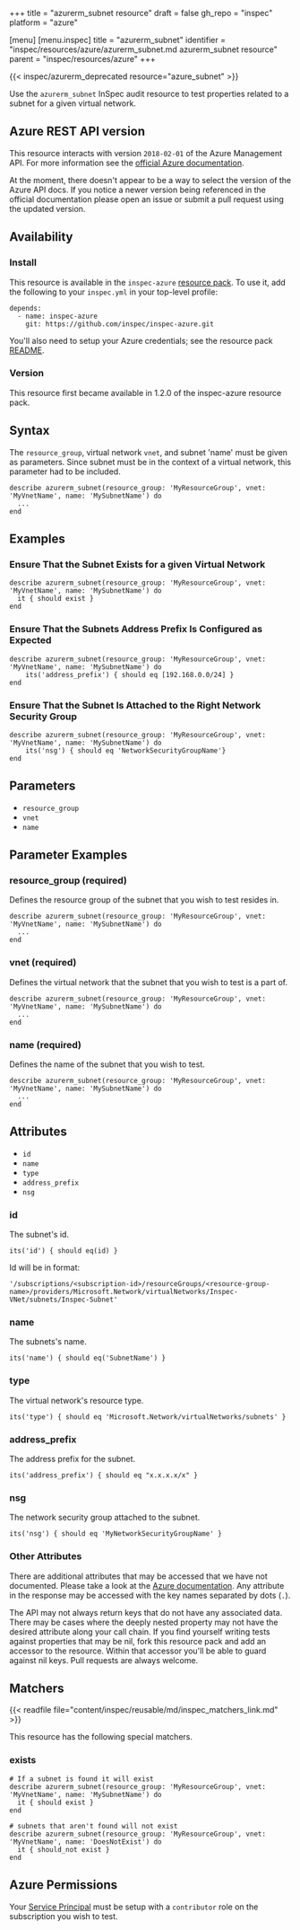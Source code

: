 +++
title = "azurerm_subnet resource"
draft = false
gh_repo = "inspec"
platform = "azure"

[menu]
  [menu.inspec]
    title = "azurerm_subnet"
    identifier = "inspec/resources/azure/azurerm_subnet.md azurerm_subnet resource"
    parent = "inspec/resources/azure"
+++

{{< inspec/azurerm_deprecated resource="azure_subnet" >}}

Use the `azurerm_subnet` InSpec audit resource to test properties related to a
subnet for a given virtual network.

## Azure REST API version

This resource interacts with version `2018-02-01` of the Azure
Management API. For more information see the [official Azure documentation](https://docs.microsoft.com/en-us/rest/api/virtualnetwork/subnets/get).

At the moment, there doesn't appear to be a way to select the version of the
Azure API docs. If you notice a newer version being referenced in the official
documentation please open an issue or submit a pull request using the updated
version.

## Availability

### Install

This resource is available in the `inspec-azure` [resource
pack](/inspec/glossary/#resource-pack). To use it, add the
following to your `inspec.yml` in your top-level profile:

    depends:
      - name: inspec-azure
        git: https://github.com/inspec/inspec-azure.git

You'll also need to setup your Azure credentials; see the resource pack
[README](https://github.com/inspec/inspec-azure#inspec-for-azure).

### Version

This resource first became available in 1.2.0 of the inspec-azure resource pack.

## Syntax

The `resource_group`, virtual network `vnet`, and subnet 'name' must be given as parameters.
Since subnet must be in the context of a virtual network, this parameter had to be included.

    describe azurerm_subnet(resource_group: 'MyResourceGroup', vnet: 'MyVnetName', name: 'MySubnetName') do
      ...
    end

## Examples

### Ensure That the Subnet Exists for a given Virtual Network

    describe azurerm_subnet(resource_group: 'MyResourceGroup', vnet: 'MyVnetName', name: 'MySubnetName') do
      it { should exist }
    end

### Ensure That the Subnets Address Prefix Is Configured as Expected

    describe azurerm_subnet(resource_group: 'MyResourceGroup', vnet: 'MyVnetName', name: 'MySubnetName') do
        its('address_prefix') { should eq [192.168.0.0/24] }
    end

### Ensure That the Subnet Is Attached to the Right Network Security Group

    describe azurerm_subnet(resource_group: 'MyResourceGroup', vnet: 'MyVnetName', name: 'MySubnetName') do
        its('nsg') { should eq 'NetworkSecurityGroupName'}
    end

## Parameters

- `resource_group`
- `vnet`
- `name`

## Parameter Examples

### resource_group (required)

Defines the resource group of the subnet that you wish to test resides in.

    describe azurerm_subnet(resource_group: 'MyResourceGroup', vnet: 'MyVnetName', name: 'MySubnetName') do
      ...
    end

### vnet (required)

Defines the virtual network that the subnet that you wish to test is a part of.

    describe azurerm_subnet(resource_group: 'MyResourceGroup', vnet: 'MyVnetName', name: 'MySubnetName') do
      ...
    end

### name (required)

Defines the name of the subnet that you wish to test.

    describe azurerm_subnet(resource_group: 'MyResourceGroup', vnet: 'MyVnetName', name: 'MySubnetName') do
      ...
    end

## Attributes

- `id`
- `name`
- `type`
- `address_prefix`
- `nsg`

### id

The subnet's id.

    its('id') { should eq(id) }

Id will be in
format:

    '/subscriptions/<subscription-id>/resourceGroups/<resource-group-name>/providers/Microsoft.Network/virtualNetworks/Inspec-VNet/subnets/Inspec-Subnet'

### name

The subnets's name.

    its('name') { should eq('SubnetName') }

### type

The virtual network's resource type.

    its('type') { should eq 'Microsoft.Network/virtualNetworks/subnets' }

### address_prefix

The address prefix for the subnet.

    its('address_prefix') { should eq "x.x.x.x/x" }

### nsg

The network security group attached to the subnet.

    its('nsg') { should eq 'MyNetworkSecurityGroupName' }

### Other Attributes

There are additional attributes that may be accessed that we have not
documented. Please take a look at the [Azure documentation](#azure-rest-api-version).
Any attribute in the response may be accessed with the key names separated by
dots (`.`).

The API may not always return keys that do not have any associated data. There
may be cases where the deeply nested property may not have the desired
attribute along your call chain. If you find yourself writing tests against
properties that may be nil, fork this resource pack and add an accessor to the
resource. Within that accessor you'll be able to guard against nil keys. Pull
requests are always welcome.

## Matchers

{{< readfile file="content/inspec/reusable/md/inspec_matchers_link.md" >}}

This resource has the following special matchers.

### exists

    # If a subnet is found it will exist
    describe azurerm_subnet(resource_group: 'MyResourceGroup', vnet: 'MyVnetName', name: 'MySubnetName') do
      it { should exist }
    end

    # subnets that aren't found will not exist
    describe azurerm_subnet(resource_group: 'MyResourceGroup', vnet: 'MyVnetName', name: 'DoesNotExist') do
      it { should_not exist }
    end

## Azure Permissions

Your [Service
Principal](https://docs.microsoft.com/en-us/azure/azure-resource-manager/resource-group-create-service-principal-portal)
must be setup with a `contributor` role on the subscription you wish to test.
